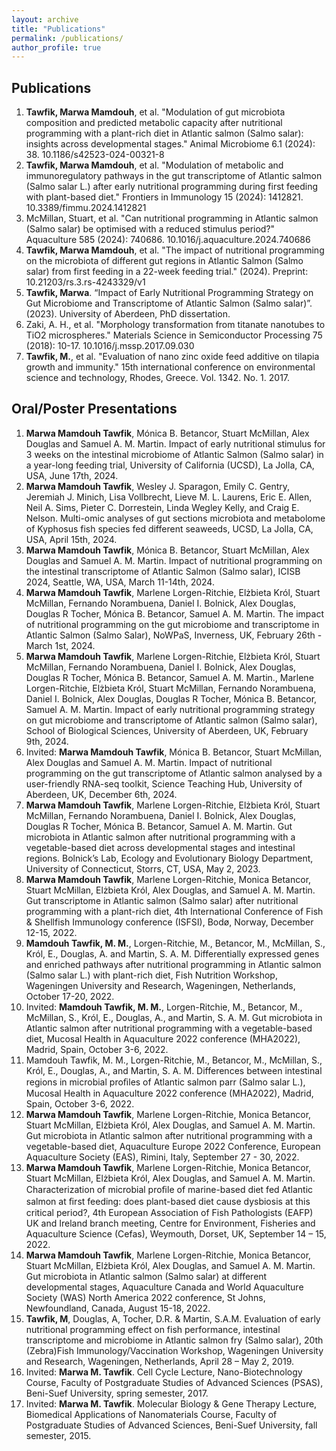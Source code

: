 ```yaml
---
layout: archive
title: "Publications"
permalink: /publications/
author_profile: true
---
```


<!-- {% if author.googlescholar %} -->
<!--   You can also find my articles on <u><a href="{{author.googlescholar}}">my Google Scholar profile</a>.</u> -->
<!--{% endif %} -->
<!--  -->
<!--{% include base_path %} -->
<!-- -->
<!--{% for post in site.publications reversed %} -->
<!--  {% include archive-single.html %} -->
<!-- {% endfor %} -->

## Publications
1.	**Tawfik, Marwa Mamdouh**, et al. "Modulation of gut microbiota composition and predicted metabolic capacity after nutritional programming with a plant-rich diet in Atlantic salmon (Salmo salar): insights across developmental stages." Animal Microbiome 6.1 (2024): 38. 10.1186/s42523-024-00321-8
2.	**Tawfik, Marwa Mamdouh**, et al. "Modulation of metabolic and immunoregulatory pathways in the gut transcriptome of Atlantic salmon (Salmo salar L.) after early nutritional programming during first feeding with plant-based diet." Frontiers in Immunology 15 (2024): 1412821. 10.3389/fimmu.2024.1412821
3.	McMillan, Stuart, et al. "Can nutritional programming in Atlantic salmon (Salmo salar) be optimised with a reduced stimulus period?" Aquaculture 585 (2024): 740686. 10.1016/j.aquaculture.2024.740686
4.	**Tawfik, Marwa Mamdouh**, et al. "The impact of nutritional programming on the microbiota of different gut regions in Atlantic Salmon (Salmo salar) from first feeding in a 22-week feeding trial." (2024). Preprint: 10.21203/rs.3.rs-4243329/v1
5.	**Tawfik, Marwa**. “Impact of Early Nutritional Programming Strategy on Gut Microbiome and Transcriptome of Atlantic Salmon (Salmo salar)”. (2023). University of Aberdeen, PhD dissertation. 
6.	Zaki, A. H., et al. "Morphology transformation from titanate nanotubes to TiO2 microspheres." Materials Science in Semiconductor Processing 75 (2018): 10-17. 10.1016/j.mssp.2017.09.030
7.	**Tawfik, M.**, et al. "Evaluation of nano zinc oxide feed additive on tilapia growth and immunity." 15th international conference on environmental science and technology, Rhodes, Greece. Vol. 1342. No. 1. 2017.

## Oral/Poster Presentations
1.	**Marwa Mamdouh Tawfik**, Mónica B. Betancor, Stuart McMillan, Alex Douglas and Samuel A. M. Martin. Impact of early nutritional stimulus for 3 weeks on the intestinal microbiome of Atlantic Salmon (Salmo salar) in a year-long feeding trial, University of California (UCSD), La Jolla, CA, USA, June 17th, 2024. 
2.	**Marwa Mamdouh Tawfik**, Wesley J. Sparagon, Emily C. Gentry, Jeremiah J. Minich, Lisa Vollbrecht, Lieve M. L. Laurens, Eric E. Allen, Neil A. Sims, Pieter C. Dorrestein, Linda Wegley Kelly, and Craig E. Nelson. Multi-omic analyses of gut sections microbiota and metabolome of Kyphosus fish species fed different seaweeds, UCSD, La Jolla, CA, USA, April 15th, 2024. 
3.	**Marwa Mamdouh Tawfik**, Mónica B. Betancor, Stuart McMillan, Alex Douglas and Samuel A. M. Martin. Impact of nutritional programming on the intestinal transcriptome of Atlantic Salmon (Salmo salar), ICISB 2024, Seattle, WA, USA, March 11-14th, 2024. 
4.	**Marwa Mamdouh Tawfik**, Marlene Lorgen-Ritchie, Elżbieta Król, Stuart McMillan, Fernando Norambuena, Daniel I. Bolnick, Alex Douglas, Douglas R Tocher, Mónica B. Betancor, Samuel A. M. Martin. The impact of nutritional programming on the gut microbiome and transcriptome in Atlantic Salmon (Salmo Salar), NoWPaS, Inverness, UK, February 26th - March 1st, 2024.
5.	**Marwa Mamdouh Tawfik**, Marlene Lorgen-Ritchie, Elżbieta Król, Stuart McMillan, Fernando Norambuena, Daniel I. Bolnick, Alex Douglas, Douglas R Tocher, Mónica B. Betancor, Samuel A. M. Martin., Marlene Lorgen-Ritchie, Elżbieta Król, Stuart McMillan, Fernando Norambuena, Daniel I. Bolnick, Alex Douglas, Douglas R Tocher, Mónica B. Betancor, Samuel A. M. Martin. Impact of early nutritional programming strategy on gut microbiome and transcriptome of Atlantic salmon (Salmo salar), School of Biological Sciences, University of Aberdeen, UK, February 9th, 2024.
6.	Invited: **Marwa Mamdouh Tawfik**, Mónica B. Betancor, Stuart McMillan, Alex Douglas and Samuel A. M. Martin. Impact of nutritional programming on the gut transcriptome of Atlantic salmon analysed by a user-friendly RNA-seq toolkit, Science Teaching Hub, University of Aberdeen, UK, December 6th, 2024.
7.	**Marwa Mamdouh Tawfik**, Marlene Lorgen-Ritchie, Elżbieta Król, Stuart McMillan, Fernando Norambuena, Daniel I. Bolnick, Alex Douglas, Douglas R Tocher, Mónica B. Betancor, Samuel A. M. Martin. Gut microbiota in Atlantic salmon after nutritional programming with a vegetable-based diet across developmental stages and intestinal regions. Bolnick’s Lab, Ecology and Evolutionary Biology Department, University of Connecticut, Storrs, CT, USA, May 2, 2023.  
8.	**Marwa Mamdouh Tawfik**, Marlene Lorgen-Ritchie, Monica Betancor, Stuart McMillan, Elżbieta Król, Alex Douglas, and Samuel A. M. Martin. Gut transcriptome in Atlantic salmon (Salmo salar) after nutritional programming with a plant-rich diet, 4th International Conference of Fish & Shellfish Immunology conference (ISFSI), Bodø, Norway, December 12-15, 2022.
9.	**Mamdouh Tawfik, M. M.**, Lorgen-Ritchie, M., Betancor, M., McMillan, S., Król, E., Douglas, A. and Martin, S. A. M. Differentially expressed genes and enriched pathways after nutritional programming in Atlantic salmon (Salmo salar L.) with plant-rich diet, Fish Nutrition Workshop, Wageningen University and Research, Wageningen, Netherlands, October 17-20, 2022.  
10.	Invited: **Mamdouh Tawfik, M. M.**, Lorgen-Ritchie, M., Betancor, M., McMillan, S., Król, E., Douglas, A., and Martin, S. A. M. Gut microbiota in Atlantic salmon after nutritional programming with a vegetable-based diet, Mucosal Health in Aquaculture 2022 conference (MHA2022), Madrid, Spain, October 3-6, 2022.  
11.	Mamdouh Tawfik, M. M., Lorgen-Ritchie, M., Betancor, M., McMillan, S., Król, E., Douglas, A., and Martin, S. A. M. Differences between intestinal regions in microbial proﬁles of Atlantic salmon parr (Salmo salar L.), Mucosal Health in Aquaculture 2022 conference (MHA2022), Madrid, Spain, October 3-6, 2022.  
12.	**Marwa Mamdouh Tawfik**, Marlene Lorgen-Ritchie, Monica Betancor, Stuart McMillan, Elżbieta Król, Alex Douglas, and Samuel A. M. Martin. Gut microbiota in Atlantic salmon after nutritional programming with a vegetable-based diet, Aquaculture Europe 2022 Conference, European Aquaculture Society (EAS), Rimini, Italy, September 27 - 30, 2022.
13.	**Marwa Mamdouh Tawfik**, Marlene Lorgen-Ritchie, Monica Betancor, Stuart McMillan, Elżbieta Król, Alex Douglas, and Samuel A. M. Martin. Characterization of microbial proﬁle of marine-based diet fed Atlantic salmon at ﬁrst feeding: does plant-based diet cause dysbiosis at this critical period?, 4th European Association of Fish Pathologists (EAFP) UK and Ireland branch meeting, Centre for Environment, Fisheries and Aquaculture Science (Cefas), Weymouth, Dorset, UK, September 14 – 15, 2022.  
14.	**Marwa Mamdouh Tawfik**, Marlene Lorgen-Ritchie, Monica Betancor, Stuart McMillan, Elżbieta Król, Alex Douglas, and Samuel A. M. Martin. Gut microbiota in Atlantic salmon (Salmo salar) at different developmental stages, Aquaculture Canada and World Aquaculture Society (WAS) North America 2022 conference, St Johns, Newfoundland, Canada, August 15-18, 2022.  
15.	**Tawfik, M**, Douglas, A, Tocher, D.R. & Martin, S.A.M. Evaluation of early nutritional programming effect on fish performance, intestinal transcriptome and microbiome in Atlantic salmon fry (Salmo salar), 20th (Zebra)Fish Immunology/Vaccination Workshop, Wageningen University and Research, Wageningen, Netherlands, April 28 – May 2, 2019.  
16.	Invited: **Marwa M. Tawfik**. Cell Cycle Lecture, Nano-Biotechnology Course, Faculty of Postgraduate Studies of Advanced Sciences (PSAS), Beni-Suef University, spring semester, 2017.  
17.	Invited: **Marwa M. Tawfik**. Molecular Biology & Gene Therapy Lecture, Biomedical Applications of Nanomaterials Course, Faculty of Postgraduate Studies of Advanced Sciences, Beni-Suef University, fall semester, 2015.  


